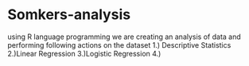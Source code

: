 # Somkers-analysis
using R language programming we are creating an analysis of data and performing following actions on the dataset 1.) Descriptive Statistics 2.)Linear Regression 3.)Logistic Regression 4.)

